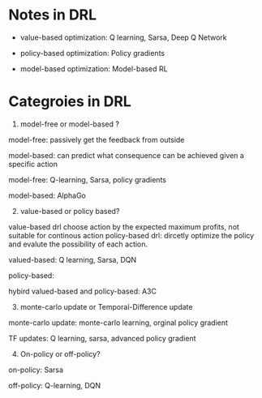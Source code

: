 # Notes in DRL

- value-based optimization:  Q learning, Sarsa, Deep Q Network

- policy-based optimization: Policy gradients

- model-based optimization: Model-based RL

# Categroies in DRL

1. model-free or model-based ?

model-free: passively get the feedback from outside

model-based: can predict what consequence can be achieved given a specific action

model-free: Q-learning, Sarsa, policy gradients

model-based: AlphaGo

2. value-based or policy based? 

value-based drl choose action by the expected maximum profits, not suitable for continous action
policy-based drl: dircetly optimize the policy and evalute the possibility of each action.

valued-based: Q learning, Sarsa, DQN

policy-based: 

hybird valued-based and policy-based: A3C

3. monte-carlo update or Temporal-Difference update

monte-carlo update: monte-carlo learning, orginal policy gradient


TF updates: Q learning, sarsa, advanced policy gradient

4. On-policy or off-policy?

on-policy: Sarsa

off-policy: Q-learning, DQN


